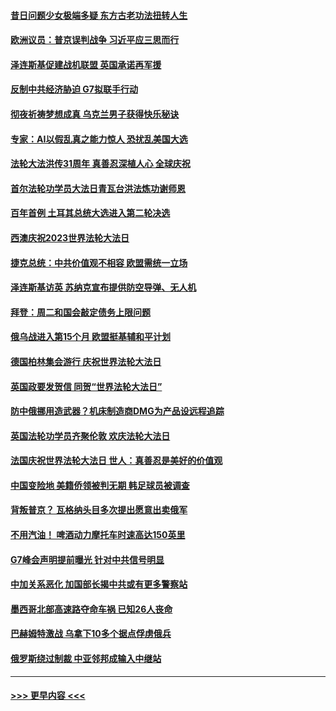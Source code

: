 #### [昔日问题少女极端多疑 东方古老功法扭转人生](../pages/prog202/a103713823.md?t=05160943) 
#### [欧洲议员：普京误判战争 习近平应三思而行](../pages/prog202/a103713819.md?t=05160943) 
#### [泽连斯基促建战机联盟  英国承诺再军援](../pages/prog202/a103713814.md?t=05160943) 
#### [反制中共经济胁迫 G7拟联手行动](../pages/prog202/a103713816.md?t=05160943) 
#### [彻夜祈祷梦想成真 乌克兰男子获得快乐秘诀](../pages/prog202/a103713789.md?t=05160943) 
#### [专家：AI以假乱真之能力惊人 恐扰乱美国大选](../pages/prog202/a103713533.md?t=05160943) 
#### [法轮大法洪传31周年 真善忍深植人心 全球庆祝](../pages/prog202/a103713601.md?t=05160943) 
#### [首尔法轮功学员大法日青瓦台洪法炼功谢师恩](../pages/prog202/a103713624.md?t=05160943) 
#### [百年首例 土耳其总统大选进入第二轮决选](../pages/prog202/a103713602.md?t=05160943) 
#### [西澳庆祝2023世界法轮大法日](../pages/prog202/a103713625.md?t=05160943) 
#### [捷克总统：中共价值观不相容 欧盟需统一立场](../pages/prog202/a103713597.md?t=05160943) 
#### [泽连斯基访英 苏纳克宣布提供防空导弹、无人机](../pages/prog202/a103713607.md?t=05160943) 
#### [拜登：周二和国会敲定债务上限问题](../pages/prog202/a103713591.md?t=05160943) 
#### [俄乌战进入第15个月 欧盟挺基辅和平计划](../pages/prog202/a103713521.md?t=05160943) 
#### [德国柏林集会游行 庆祝世界法轮大法日](../pages/prog202/a103713514.md?t=05160943) 
#### [英国政要发贺信 同贺“世界法轮大法日”](../pages/prog202/a103713476.md?t=05160943) 
#### [防中俄挪用造武器？机床制造商DMG为产品设远程追踪](../pages/prog202/a103713200.md?t=05160943) 
#### [英国法轮功学员齐聚伦敦 欢庆法轮大法日](../pages/prog202/a103713402.md?t=05160943) 
#### [法国庆祝世界法轮大法日 世人：真善忍是美好的价值观](../pages/prog202/a103713400.md?t=05160943) 
#### [中国变险地 美籍侨领被判无期 韩足球员被调查](../pages/prog202/a103713396.md?t=05160943) 
#### [背叛普京？ 瓦格纳头目多次提出愿意出卖俄军](../pages/prog202/a103713392.md?t=05160943) 
#### [不用汽油！ 啤酒动力摩托车时速高达150英里](../pages/prog202/a103713387.md?t=05160943) 
#### [G7峰会声明提前曝光 针对中共信号明显](../pages/prog202/a103713369.md?t=05160943) 
#### [中加关系恶化 加国部长揭中共或有更多警察站](../pages/prog202/a103713352.md?t=05160943) 
#### [墨西哥北部高速路夺命车祸 已知26人丧命](../pages/prog202/a103713345.md?t=05160943) 
#### [巴赫姆特激战 乌拿下10多个据点俘虏俄兵](../pages/prog202/a103713342.md?t=05160943) 
#### [俄罗斯绕过制裁 中亚邻邦成输入中继站](../pages/prog202/a103713324.md?t=05160943) 

----
#### [ >>> 更早内容 <<< ](../indexes/prog202-earlier.md)
